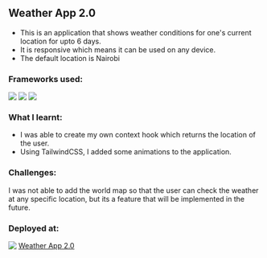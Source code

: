 ## Weather App 2.0
<ul>
<li>This is an application that shows weather conditions for one's current location for upto 6 days.</li>
<li>It is responsive which means it can be used on any device.</li>
<li>The default location is Nairobi</li>
</ul>

### Frameworks used:
<div>
  <img align="top" src="https://img.shields.io/badge/react-%2320232a.svg?style=for-the-badge&logo=react&logoColor=%2361DAFB" />
  <img align="top" src="https://img.shields.io/badge/vite-%23646CFF.svg?style=for-the-badge&logo=vite&logoColor=white" />
  <img align="top" src="https://img.shields.io/badge/tailwindcss-%2338B2AC.svg?style=for-the-badge&logo=tailwind-css&logoColor=white" />
</div>

### What I learnt:
<ul>
  <li>I was able to create my own context hook which returns the location of the user.</li>
  <li>Using TailwindCSS, I added some animations to the  application.</li>
</ul>
 
### Challenges:
<p>I was not able to add the world map so that the user can check the weather at any specific location, but its a feature that will be implemented in the future.</p>

### Deployed at:
<div>
  <img align="top" src="https://img.shields.io/badge/netlify-%23000000.svg?style=for-the-badge&logo=netlify&logoColor=#00C7B7" />
  <a align="top" href="https://courageous-llama-c2b720.netlify.app/">Weather App 2.0</a>
</div> 
